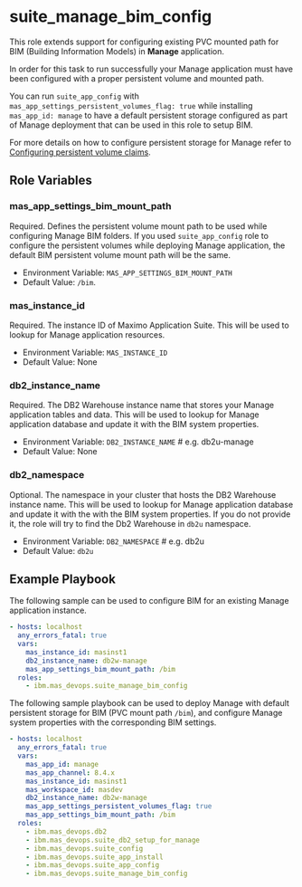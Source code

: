 suite_manage_bim_config
===

This role extends support for configuring existing PVC mounted path for BIM (Building Information Models) in **Manage** application.

In order for this task to run successfully your Manage application must have been configured with a proper persistent volume and mounted path.

You can run `suite_app_config` with `mas_app_settings_persistent_volumes_flag: true` while installing `mas_app_id: manage` to have a default persistent storage configured as part of Manage deployment that can be used in this role to setup BIM.

For more details on how to configure persistent storage for Manage refer to [Configuring persistent volume claims](https://www.ibm.com/docs/en/maximo-manage/continuous-delivery?topic=storage-configuring-persistent-volume-claims).

Role Variables
--------------
### mas_app_settings_bim_mount_path
Required. Defines the persistent volume mount path to be used while configuring Manage BIM folders. If you used `suite_app_config` role to configure the persistent volumes while deploying Manage application, the default BIM persistent volume mount path will be the same.

- Environment Variable: `MAS_APP_SETTINGS_BIM_MOUNT_PATH`
- Default Value: `/bim`.

### mas_instance_id
Required. The instance ID of Maximo Application Suite. This will be used to lookup for Manage application resources.

- Environment Variable: `MAS_INSTANCE_ID`
- Default Value: None

### db2_instance_name
Required. The DB2 Warehouse instance name that stores your Manage application tables and data. This will be used to lookup for Manage application database and update it with the BIM system properties.

- Environment Variable: `DB2_INSTANCE_NAME` # e.g. db2u-manage
- Default Value: None

### db2_namespace
Optional. The namespace in your cluster that hosts the DB2 Warehouse instance name. This will be used to lookup for Manage application database and update it with the with the BIM system properties. If you do not provide it, the role will try to find the Db2 Warehouse in `db2u` namespace.

- Environment Variable: `DB2_NAMESPACE` # e.g. db2u
- Default Value: `db2u` 

Example Playbook
----------------
The following sample can be used to configure BIM for an existing Manage application instance.

```yaml
- hosts: localhost
  any_errors_fatal: true
  vars:
    mas_instance_id: masinst1
    db2_instance_name: db2w-manage
    mas_app_settings_bim_mount_path: /bim
  roles:
    - ibm.mas_devops.suite_manage_bim_config
```

The following sample playbook can be used to deploy Manage with default persistent storage for BIM (PVC mount path `/bim`), and configure Manage system properties with the corresponding BIM settings. 

```yaml
- hosts: localhost
  any_errors_fatal: true
  vars:
    mas_app_id: manage
    mas_app_channel: 8.4.x
    mas_instance_id: masinst1
    mas_workspace_id: masdev
    db2_instance_name: db2w-manage
    mas_app_settings_persistent_volumes_flag: true
    mas_app_settings_bim_mount_path: /bim
  roles:
    - ibm.mas_devops.db2
    - ibm.mas_devops.suite_db2_setup_for_manage
    - ibm.mas_devops.suite_config
    - ibm.mas_devops.suite_app_install
    - ibm.mas_devops.suite_app_config
    - ibm.mas_devops.suite_manage_bim_config
```
